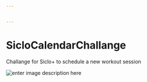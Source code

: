 ```yaml
---


---
```


<h1 id="siclocalendarchallange">SicloCalendarChallange</h1>
<p>

Challange for Siclo+ to schedule a new workout session</p>
<p><img src=" 
ner ie ertionhttps://raw.githubusercontent.com/f3rn4d0n/SicloCalendarChallange/master/Documentation/VideoToGif_GIF.GIF" alt="enter image description here"></p>

<!--stackedit_data:
eyJoaXN0b3J5IjpbODI0MTY0OTA0XX0=
-->